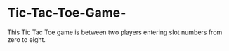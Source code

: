 # Tic-Tac-Toe-Game-
This Tic Tac Toe game is between two players entering slot numbers from zero to eight.
